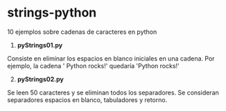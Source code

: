 strings-python
==============

10 ejemplos sobre cadenas de caracteres en python


1. **pyStrings01.py**

Consiste en eliminar los espacios en blanco iniciales en una cadena. Por ejemplo, la cadena '   Python rocks!' quedaría 'Python rocks!'

2. **pyStrings02.py**

Se leen 50 caracteres y se eliminan todos los separadores. Se consideran separadores espacios en blanco, tabuladores y retorno. 
